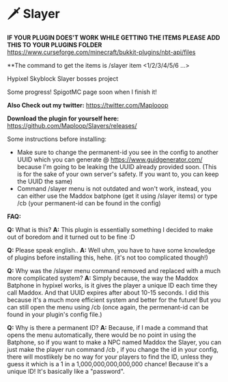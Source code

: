 # 🗡️ Slayer 
**IF YOUR PLUGIN DOES'T WORK WHILE GETTING THE ITEMS PLEASE ADD THIS TO YOUR PLUGINS FOLDER**
https://www.curseforge.com/minecraft/bukkit-plugins/nbt-api/files

**The command to get the items is /slayer item <1/2/3/4/5/6 ...>

Hypixel Skyblock Slayer bosses project

Some progress! SpigotMC page soon when I finish it!

**Also Check out my twitter:**
https://twitter.com/Maplooop

**Download the plugin for yourself here:**
https://github.com/Maploop/Slayers/releases/

Some instructions before installing:
- Make sure to change the permanent-id you see in the config to another UUID which you can generate @ https://www.guidgenerator.com/ because I'm going to be leaking the UUID already provided soon. (This is for the sake of your own server's safety. If you want to, you can keep the UUID the same)
- Command /slayer menu is not outdated and won't work, instead, you can either use the Maddox batphone (get it using /slayer items) or type /cb (your permanent-id can be found  in the config)

**FAQ:**

**Q:** What is this?
**A:** This plugin is essentially something I decided to make out of boredom and it turned out to be fine :D

**Q:** Please speak english..
**A:** Well uhm, you have to have some knowledge of plugins before installing this, hehe. (it's not too complicated though!)

**Q:** Why was the /slayer menu command removed and replaced with a much more complicated system?
**A:** Simply because, the way the Maddox Batphone in hypixel works, is it gives the player a unique ID each time they call Maddox. And that UUID expires after about 10-15 seconds. I did this because it's a much more efficient system and better for the future! But you can still open the menu using /cb (once again, the permenant-id can be found in your plugin's config file.)

**Q:** Why is there a permanent ID?
**A:** Because, if I made a command that opens the menu automatically, there would be no point in using the Batphone, so if you want to make a NPC named Maddox the Slayer, you can just make the player run command /cb , if you change the id in your config, there will mostlikely be no way for your players to find the ID, unless they guess it which is a 1 in a 1,000,000,000,000,000 chance! Because it's a unique ID! It's basically like a "password".
